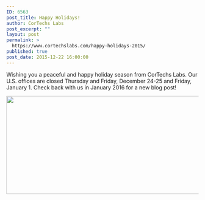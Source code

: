 ```yaml
---
ID: 6563
post_title: Happy Holidays!
author: CorTechs Labs
post_excerpt: ""
layout: post
permalink: >
  https://www.cortechslabs.com/happy-holidays-2015/
published: true
post_date: 2015-12-22 16:00:00
---
```

Wishing you a peaceful and happy holiday season from CorTechs Labs. Our U.S. offices are closed Thursday and Friday, December 24-25 and Friday, January 1. Check back with us in January 2016 for a new blog post!
<p style="text-align: center;"><a href="https://www.cortechslabs.com/wp-content/uploads/2015/12/Christmas_banner-01-01.png"><img class="aligncenter size-full wp-image-6336" src="https://www.cortechslabs.com/wp-content/uploads/2015/12/Christmas_banner-01-01.png" alt="" width="600" height="258" /></a></p>